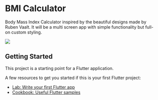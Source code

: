 # BMI Calculator

Body Mass Index Calculator inspired by the beautiful designs made by Ruben Vaalt.
It will be a multi screen app with simple functionality but full-on custom styling.

![](bmi-calc-demo.gif)

## Getting Started

This project is a starting point for a Flutter application.

A few resources to get you started if this is your first Flutter project:

- [Lab: Write your first Flutter app](https://flutter.dev/docs/get-started/codelab)
- [Cookbook: Useful Flutter samples](https://flutter.dev/docs/cookbook)


